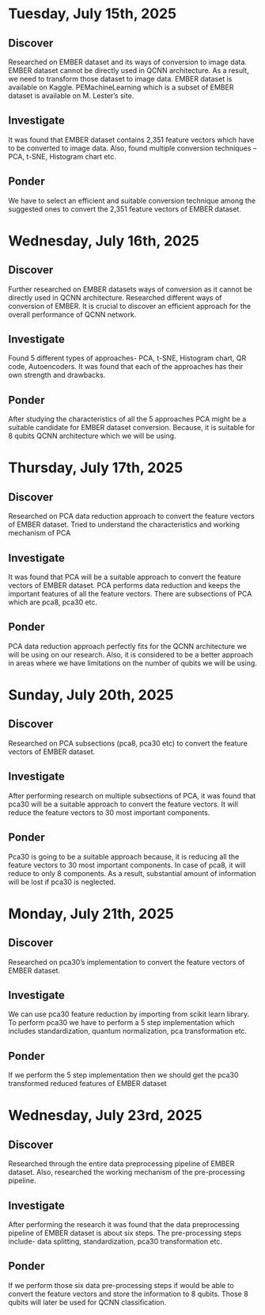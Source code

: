 # Tuesday, July 15th, 2025

## Discover
Researched on EMBER dataset and its ways of conversion to image data. EMBER dataset cannot be directly used in QCNN architecture. As a result, we need to transform those dataset to image data. EMBER dataset is available on Kaggle. PEMachineLearning which is a subset of EMBER dataset is available on M. Lester’s site.

## Investigate
It was found that EMBER dataset contains 2,351 feature vectors which have to be converted to image data. Also, found multiple conversion techniques – PCA, t-SNE, Histogram chart etc.

## Ponder
We have to select an efficient and suitable conversion technique among the suggested ones to convert the 2,351 feature vectors of EMBER dataset.


# Wednesday, July 16th, 2025

## Discover
Further researched on EMBER datasets ways of conversion as it cannot be directly used in QCNN architecture. Researched different ways of conversion of EMBER. It is crucial to discover an efficient approach for the overall performance of QCNN network.

## Investigate
Found 5 different types of approaches- PCA, t-SNE, Histogram chart, QR code, Autoencoders. It was found that each of the approaches has their own strength and drawbacks.

## Ponder
After studying the characteristics of all the 5 approaches PCA might be a suitable candidate for EMBER dataset conversion. Because, it is suitable for 8 qubits QCNN architecture which we will be using.


# Thursday, July 17th, 2025

## Discover
Researched on PCA data reduction approach to convert the feature vectors of EMBER dataset. Tried to understand the characteristics and working mechanism of PCA

## Investigate
It was found that PCA will be a suitable approach to convert the feature vectors of EMBER dataset. PCA performs data reduction and keeps the important features of all the feature vectors. There are subsections of PCA which are pca8, pca30 etc.

## Ponder
PCA data reduction approach perfectly fits for the QCNN architecture we will be using on our research. Also, it is considered to be a better approach in areas where we have limitations on the number of qubits we will be using.

# Sunday, July 20th, 2025

## Discover
Researched on PCA subsections (pca8, pca30 etc) to convert the feature vectors of EMBER dataset.

## Investigate
After performing research on multiple subsections of PCA, it was found that pca30 will be a suitable approach to convert the feature vectors. It will reduce the feature vectors to 30 most important components. 

## Ponder
Pca30 is going to be a suitable approach because, it is reducing all the feature vectors to 30 most important components. In case of pca8, it will reduce to only 8 components.  As a result, substantial amount of information will be lost if pca30 is neglected. 


# Monday, July 21th, 2025

## Discover
Researched on pca30’s implementation to convert the feature vectors of EMBER dataset.

## Investigate
We can use pca30 feature reduction by importing from scikit learn library. To perform pca30 we have to perform a 5 step implementation which includes standardization, quantum normalization, pca transformation etc. 

## Ponder
If we perform the 5 step implementation then we should get the pca30 transformed reduced features of EMBER dataset


# Wednesday, July 23rd, 2025

## Discover
Researched through the entire data preprocessing pipeline of EMBER dataset. Also, researched the working mechanism of the pre-processing pipeline.

## Investigate
After performing the research it was found that the data preprocessing pipeline of EMBER dataset is about six steps. The pre-processing steps include- data splitting, standardization, pca30 transformation etc. 

## Ponder
If we perform those six data pre-processing steps if would be able to convert the feature vectors and store the information to 8 qubits. Those 8 qubits will later be used for QCNN classification.
